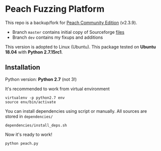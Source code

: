 # Peach Fuzzing Platform

This repo is a backup/fork for [Peach Community Edition](https://sourceforge.net/projects/peachfuzz/) (v2.3.9).

* Branch `master` contains initial copy of Sourceforge [files](https://sourceforge.net/projects/peachfuzz/files/Peach/2.3.9/)
* Branch `dev` contains my fixups and additions

This version is adopted to Linux (Ubuntu). This package tested on **Ubuntu 18.04** with **Python 2.7.15rc1**.


## Installation

Python version: **Python 2.7** (not 3!)

It's recommended to work from virtual environment
```
virtualenv -p python2.7 env
source env/bin/activate
```

You can install dependencies using script or manually. All sources are stored in `dependencies/`
```
dependencies/install_deps.sh
```

Now it's ready to work!
```
python peach.py
```
